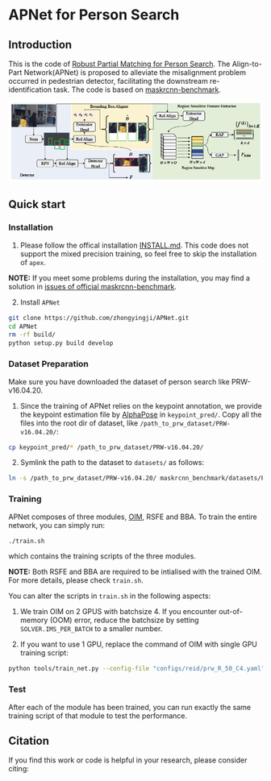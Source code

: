 # APNet for Person Search

## Introduction

This is the code of [Robust Partial Matching for Person Search](https://arxiv.org/). The Align-to-Part Network(APNet) is proposed to alleviate the misalignment problem occurred in pedestrian detector, facilitating the downstream re-identification task. The code is based on [maskrcnn-benchmark](https://github.com/facebookresearch/maskrcnn-benchmark). 

<div align=center>

![](images/apnet.png)

</div>


## Quick start

### Installation

1. Please follow the offical installation [INSTALL.md](https://github.com/facebookresearch/maskrcnn-benchmark/blob/master/INSTALL.md). This code does not support the mixed precision training, so feel free to skip the installation of `apex`.

**NOTE:** If you meet some problems during the installation, you may find a solution in [issues of official maskrcnn-benchmark](https://github.com/facebookresearch/maskrcnn-benchmark/issues). 

2. Install `APNet`

````bash
git clone https://github.com/zhongyingji/APNet.git
cd APNet
rm -rf build/
python setup.py build develop
````

### Dataset Preparation

Make sure you have downloaded the dataset of person search like PRW-v16.04.20.

1. Since the training of APNet relies on the keypoint annotation, we provide the keypoint estimation file by [AlphaPose](https://github.com/MVIG-SJTU/AlphaPose) in `keypoint_pred/`. Copy all the files into the root dir of dataset, like `/path_to_prw_dataset/PRW-v16.04.20/`:

````bash
cp keypoint_pred/* /path_to_prw_dataset/PRW-v16.04.20/
````

2. Symlink the path to the dataset to `datasets/` as follows:

```bash
ln -s /path_to_prw_dataset/PRW-v16.04.20/ maskrcnn_benchmark/datasets/PRW-v16.04.20
```

### Training

APNet composes of three modules, [OIM](https://arxiv.org/pdf/1604.01850), RSFE and BBA. To train the entire network, you can simply run: 

```bash
./train.sh
```

which contains the training scripts of the three modules. 

**NOTE:** Both RSFE and BBA are required to be intialised with the trained OIM. For more details, please check `train.sh`. 

You can alter the scripts in `train.sh` in the following aspects:

1. We train OIM on 2 GPUS with batchsize 4. If you encounter out-of-memory (OOM) error, reduce the batchsize by setting `SOLVER.IMS_PER_BATCH` to a smaller number. 

2. If you want to use 1 GPU, replace the command of OIM with single GPU training script:

```bash
python tools/train_net.py --config-file "configs/reid/prw_R_50_C4.yaml" SOLVER.IMS_PER_BATCH 2 TEST.IMS_PER_BATCH 8 OUTPUT_DIR "models/prw_oim"
```

### Test

After each of the module has been trained, you can run exactly the same training script of that module to test the performance.


## Citation

If you find this work or code is helpful in your research, please consider citing: